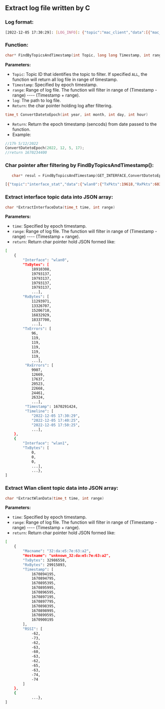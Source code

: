 ## Extract log file written by C

### Log format:

```bash
[2022-12-05 17:30:29]: [LOG_INFO]: {"topic":"mac_client","data":[{"mac_cpe":"a4:81:7a:7b:c5:b6","ClientId":1,"Hostname":"DESKTOP-3A3JO0P","Ip":"192.168.1.223","Channel":48,"Mac":"74:c6:3b:b6:69:71","TxBytes":151455,"RxBytes":211423,"TxPkts":344,"RxPkts":795,"RSSI":-68,"rx_bw":"80M","tx_bw":"","rx_rate":"40M","tx_rate":"VHTNSS1-MCS288"}]}
```

### Function:

```c
char* FindByTopicsAndTimestamp(int Topic, long long Timestamp, int range, char* log);
```

**Parameters:**

- `Topic`: Topic ID that identifies the topic to filter. If specified `ALL`, the function will return all log file in range of timestamp.
- `Timestamp`: Specified by epoch timestamp.
- `range`: Range of log file. The function will filter in range of (Timestamp - range) ---- (Timestamp + range).
- `log`: The path to log file.
- `Return`: the char pointer holding log after filtering.

```c
time_t ConvertDatetoEpoch(int year, int month, int day, int hour)
```

- `Return`: Return the epoch timestamp (sencods) from date passed to the function.
- Example:

```c
//17h 5/12/2022
ConvertDatetoEpoch(2022, 12, 5, 17);
//return 1670234400
```

### Char pointer after filtering by FindByTopicsAndTimestamp():

```c
   char* resul = FindByTopicsAndTimestamp(GET_INTERFACE,ConvertDatetoEpoch(2022, 12, 5, 17),ConvertHoursToSecond(1), LOG_PATH);
```

```bash
[{"topic":"interface_stat","data":{"wlan0":{"TxPkts":19618,"RxPkts":60338,"TxBytes":18910308,"RxBytes":11293971,"TxErrors":96,"RxErrors":9907,"TxDrops":0,"RxDrops":0,"TxCompressed":0,"RxCompressed":0,"last_record":1670236229},"wlan1":{"TxPkts":0,"RxPkts":230432,"TxBytes":0,"RxBytes":62650238,"TxErrors":0,"RxErrors":0,"TxDrops":0,"RxDrops":0,"TxCompressed":0,"RxCompressed":0,"last_record":1670236229},"lan0":{"TxPkts":2934,"RxPkts":0,"TxBytes":772243,"RxBytes":0,"TxErrors":0,"RxErrors":0,"TxDrops":11,"RxDrops":0,"TxCompressed":0,"RxCompressed":0,"last_record":1670236229},"lan1":{"TxPkts":2999,"RxPkts":116,"TxBytes":778326,"RxBytes":9630,"TxErrors":0,"RxErrors":0,"TxDrops":8,"RxDrops":0,"TxCompressed":0,"RxCompressed":0,"last_record":1670236229},"lan2":{"TxPkts":4462,"RxPkts":2326,"TxBytes":996550,"RxBytes":222073,"TxErrors":0,"RxErrors":0,"TxDrops":9,"RxDrops":0,"TxCompressed":0,"RxCompressed":0,"last_record":1670236229},"lan3":{"TxPkts":2934,"RxPkts":0,"TxBytes":772243,"RxBytes":0,"TxErrors":0,"RxErrors":0,"TxDrops":11,"RxDrops":0,"TxCompressed":0,"RxCompressed":0,"last_record":1670236229},"ppp0":{"TxPkts":1118,"RxPkts":827,"TxBytes":87708,"RxBytes":187492,"TxErrors":0,"RxErrors":0,"TxDrops":0,"RxDrops":0,"TxCompressed":0,"RxCompressed":0,"last_record":1670236229}},"time":"2022-12-05 17:30:29"},{"topic":"interface_stat","data":{"wlan0":{"TxPkts":21353,"RxPkts":71685,"TxBytes":19793137,"RxBytes":13326707,"TxErrors":119,"RxErrors":12669,"TxDrops":0,"RxDrops":0,"TxCompressed":0,"RxCompressed":0,"last_record":1670236825},"wlan1":{"TxPkts":0,"RxPkts":285367,"TxBytes":0,"RxBytes":76356720,"TxErrors":0,"RxErrors":0,"TxDrops":0,"RxDrops":0,"TxCompressed":0,"RxCompressed":0,"last_record":1670236825},"lan0":{"TxPkts":3577,"RxPkts":0,"TxBytes":929041,"RxBytes":0,"TxErrors":0,"RxErrors":0,"TxDrops":13,"RxDrops":0,"TxCompressed":0,"RxCompressed":0,"last_record":1670236825},"lan1":{"TxPkts":3651,"RxPkts":139,"TxBytes":935638,"RxBytes":11306,"TxErrors":0,"RxErrors":0,"TxDrops":10,"RxDrops":0,"TxCompressed":0,"RxCompressed":0,"last_record":1670236825},"lan2":{"TxPkts":5121,"RxPkts":2370,"TxBytes":1154419,"RxBytes":225342,"TxErrors":0,"RxErrors":0,"TxDrops":11,"RxDrops":0,"TxCompressed":0,"RxCompressed":0,"last_record":1670236825},"lan3":{"TxPkts":3577,"RxPkts":0,"TxBytes":929041,"RxBytes":0,"TxErrors":0,"RxErrors":0,"TxDrops":13,"RxDrops":0,"TxCompressed":0,"RxCompressed":0,"last_record":1670236825},"ppp0":{"TxPkts":1811,"RxPkts":1280,"TxBytes":202754,"RxBytes":325571,"TxErrors":0,"RxErrors":0,"TxDrops":0,"RxDrops":0,"TxCompressed":0,"RxCompressed":0,"last_record":1670236825}},"time":"2022-12-05 17:40:25"},{"topic":"interface_stat","data":{"wlan0":{"TxPkts":21353,"RxPkts":83560,"TxBytes":19793137,"RxBytes":15206710,"TxErrors":119,"RxErrors":17637,"TxDrops":0,"RxDrops":0,"TxCompressed":0,"RxCompressed":0,"last_record":1670237425},"wlan1":{"TxPkts":0,"RxPkts":329474,"TxBytes":0,"RxBytes":87438049,"TxErrors":0,"RxErrors":0,"TxDrops":0,"RxDrops":0,"TxCompressed":0,"RxCompressed":0,"last_record":1670237425},"lan0":{"TxPkts":3644,"RxPkts":0,"TxBytes":944863,"RxBytes":0,"TxErrors":0,"RxErrors":0,"TxDrops":13,"RxDrops":0,"TxCompressed":0,"RxCompressed":0,"last_record":1670237425},"lan1":{"TxPkts":3726,"RxPkts":163,"TxBytes":951884,"RxBytes":13012,"TxErrors":0,"RxErrors":0,"TxDrops":10,"RxDrops":0,"TxCompressed":0,"RxCompressed":0,"last_record":1670237425},"lan2":{"TxPkts":5190,"RxPkts":2387,"TxBytes":1170382,"RxBytes":226499,"TxErrors":0,"RxErrors":0,"TxDrops":11,"RxDrops":0,"TxCompressed":0,"RxCompressed":0,"last_record":1670237425},"lan3":{"TxPkts":3644,"RxPkts":0,"TxBytes":944863,"RxBytes":0,"TxErrors":0,"RxErrors":0,"TxDrops":13,"RxDrops":0,"TxCompressed":0,"RxCompressed":0,"last_record":1670237425},"ppp0":{"TxPkts":1918,"RxPkts":1364,"TxBytes":212179,"RxBytes":358395,"TxErrors":0,"RxErrors":0,"TxDrops":0,"RxDrops":0,"TxCompressed":0,"RxCompressed":0,"last_record":1670237425}},"time":"2022-12-05 17:50:25"}]
```

### Extract interface topic data into JSON array:

```c
char *ExtractInterfaceData(time_t time, int range)
```

**Parameters:**

- `time`: Specified by epoch timestamp.
- `range`: Range of log file. The function will filter in range of (Timestamp - range) ---- (Timestamp + range).
- `return`: Return char pointer hold JSON formed like:

```bash
[
    {
        "Interface": "wlan0",
        "TxBytes": [
            18910308,
            19793137,
            19793137,
            19793137,
            19793137,
            ...],
        "RxBytes": [
            11293971,
            13326707,
            15206710,
            16832929,
            18337700,
            ...],
        "TxErrors": [
            96,
            119,
            119,
            119,
            119,
            119,
            ...],
         "RxErrors": [
            9907,
            12669,
            17637,
            20523,
            22668,
            24461,
            26324,
            ...],
         "Timestamp": 1670291424,
         "Timeline": [
            "2022-12-05 17:30:29",
            "2022-12-05 17:40:25",
            "2022-12-05 17:50:25",
            ...],
    },
    {
        "Interface": "wlan1",
        "TxBytes": [
            0,
            0,
            0,
            ...],
            ...},
]
```

### Extract Wlan client topic data into JSON array:

```c
char *ExtractWlanData(time_t time, int range)
```

**Parameters:**

- `time`: Specified by epoch timestamp.
- `range`: Range of log file. The function will filter in range of (Timestamp - range) ---- (Timestamp + range).
- `return`: Return char pointer hold JSON formed like:

```bash
[
    {
        "Macname": "32:da:e5:7e:63:a2",
        "Hostname": "unknown_32:da:e5:7e:63:a2",
        "TxBytes": 32986558,
        "RxBytes": 29915893,
        "Timestamp": [
            1670894195,
            1670894795,
            1670895395,
            1670895995,
            1670896595,
            1670897195,
            1670897795,
            1670898395,
            1670898995,
            1670899595,
            1670900195
        ],
        "RSSI": [
            -62,
            -73,
            -62,
            -63,
            -60,
            -63,
            -62,
            -65,
            -63,
            -74,
            -74
        ]
    },
    {
            ...},
]
```
